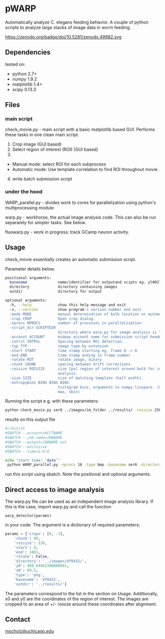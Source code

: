 # pWARP
Automatically analyze C. elegans feeding behavior. 
A couple of python scripts to analyze large stacks of image data in worm feeding. 

https://zenodo.org/badge/doi/10.5281/zenodo.49982.svg
## Dependencies
tested on:

* python 2.7+
* numpy 1.9.2
* matplotlib 1.4+
* scipy 0.13.3

## Files
### main script
check_movie.py - main script with a basic matplotlib based GUI. Performs these tasks in one clean main script.

1. Crop image (GUI based)
2. Select region of interest (ROI)  (GUI based)
3. 
  * Manual mode: select ROI for each subprocess
  * Automatic mode: Use template correlation to find ROI throughout movie.
4. write batch submission script

### under the hood
WARP_parallel.py - divides work to cores for parallelization using python's multiprocessing module

warp.py - workhorse, the actual image analysis code. This can also be run separarely for simpler tasks. See below.

fluowarp.py - work in progress: track GCamp neuron activity.

## Usage

check_movie essentially creates an automatic submission script.

Parameter details below.

```bash
positional arguments:
  basename              name/identifier for outputand scipts eg. yl0027
  directory             directory containing images
  outdir                directory for output

optional arguments:
  -h, --help            show this help message and exit
  -v, --version         show program's version number and exit
  -mode MODE            manual determination of bulb location or automatic.
  -crop CROP            Open crop dialog.
  -nprocs NPROCS        number of processes in parallelization
  -script_dir SCRIPTDIR
                        directory where warp.py for image analysis is located
  -account ACCOUNT      midway account name for submission script header
  -intrvl INTRVL        Spacing between ROi detection.
  -typ TYP              image type by extension
  -start START          time stamp starting eg. frame 0 -> 0
  -end END              time stamp ending in frame number
  -rotate ROT           rotate image, binary
  -chunk CHUNK          spacing between drift corrections.
  -roisize ROISIZE      size [px] region of interest around bulb for image
                        analysis.
  -size SIZE            size of matching template (half width).
  -entropybins BINS BINS BINS
                        histogram bins, arguments to numpy.linspace. (min,
                        max, nbin)

```
Running the script e.g. with these parameters:
```bash
python check_movie.py ser6 ../images/im_folder ../results/ -roisize 250 -entropybins 0.06 0.5 30 -typ bmp
```
results on this output file

```bash
#!/bin/sh 
#SBATCH --account=ACCTNAME
#SBATCH --job-name=JOBNAME
#SBATCH --output=JOBNAME.out
#SBATCH --exclusive
#SBATCH --time=1:0:0

echo "start time: `date`"
 python WARP_parallel.py -nprocs 16 -type bmp -basename ser6 -directory "../images/im_folder" -roi_file "../results/roi_ser6"     -outdir "../results/" -cropx 5 65 -rotate False -chunk 60 -roisize 250 -entropybins 0.06 0.5 30.0 
```

run this script using sbatch. Note the positional and optional arguments.

## Direct access to image analysis
The warp.py file can be used as an independent image analysis library.
If this is the case, import warp.py and call the function
```
warp_detector(params)
```
in your code. The argument is a dictionary of required parameters;

```python
params = {'cropx': [0, -1], 
    'chunk': 60, 
    'roisize': 120, 
    'start': 0, 
    'end': 1801, 
    'rotate': False, 
    'directory': '../images/df0432/',
    'y0': 469.84462300000001,
    'x0': 69.5, 
    'type': 'png', 
    'basename': 'df0432',
    'outdir': '../results/'}
```
The parameters correspond to the list in the section on Usage.
Additionally, x0 and y0 are the coordinates of the region of interest. The images are cropped to an area of +/- roisize around these coordinates after alignment.

## Contact
mscholz@uchicago.edu

